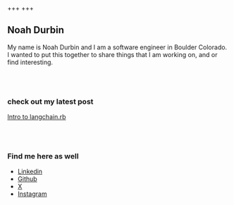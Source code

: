 +++
+++

## Noah Durbin

My name is Noah Durbin and I am a software engineer in Boulder Colorado. I wanted to put this together to share things that I am working on, and or find interesting.

<br>
<br>


### check out my latest post
[Intro to langchain.rb](./blg/intro-to-langchainrb)

<br>
<br>


### Find me here as well

- [Linkedin](https://www.linkedin.com/in/noahdurbin/)
- [Github](https://github.com/noahdurbin)
- [X](https://x.com/DurbinNoah)
- [Instagram](https://www.instagram.com/noahdurbin/)

